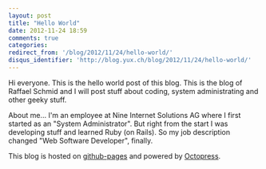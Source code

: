 ```yaml
---
layout: post
title: "Hello World"
date: 2012-11-24 18:59
comments: true
categories:
redirect_from: '/blog/2012/11/24/hello-world/'
disqus_identifier: 'http://blog.yux.ch/blog/2012/11/24/hello-world/'
---
```


Hi everyone. This is the hello world post of this blog. This is the blog
of Raffael Schmid and I will post stuff about coding, system
administrating and other geeky stuff.

About me... I'm an employee at Nine Internet Solutions AG where I first
started as an "System Administrator". But right from the start I was
developing stuff and learned Ruby (on Rails). So my job description
changed "Web Software Developer", finally.

This blog is hosted on [github-pages](http://pages.github.com/) and
powered by [Octopress](http://octopress.org/).
